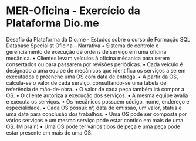 # MER-Oficina - Exercício da Plataforma Dio.me
Desafio da Plataforma da Dio.me - Estudos sobre o curso de Formação SQL Database Specialist
Oficina – Narrativa
•	Sistema de controle e gerenciamento de execução de ordens de serviço em uma oficina mecânica.
•	Clientes levam veículos à oficina mêcanica para serem consertados ou para passarem por revisões periódicas.
•	Cada veículo é designado a uma equipe de mecânicos que identifica os serviços a serem executados e preenche uma OS com data de entrega.
•	A partir da OS, calcula-se o valor de cada serviço, consultando-se uma tabela de referência de mão-de-obra.
•	O valor de cada peça também irá compor a OS.
•	O cliente autoriza a execução dos serviços.
•	A mesma equipe avalia e executa os serviços.
•	Os mecânicos possuem código, nome, endereço e especialidade.
•	Cada OS possui: n°, data de emissão, um valor, status e uma data para conclusão dos trabalhos.
•	Uma OS pode ser composta por vários serviços e um mesmo serviço pode estar contido em mais de uma OS. (M pra n)
•	Uma OS pode ter vários tipos  de peça e uma peça pode estar presente em mais de uma OS.

